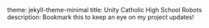
theme: jekyll-theme-minimal
title: Unity Catholic High School Robots
description: Bookmark this to keep an eye on my project updates!
